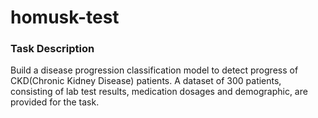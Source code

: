 # homusk-test

### Task Description
Build a disease progression classification model to detect progress of CKD(Chronic Kidney Disease) patients. A dataset of 300 patients, consisting of lab test results, medication dosages and demographic, are provided for the task. 

